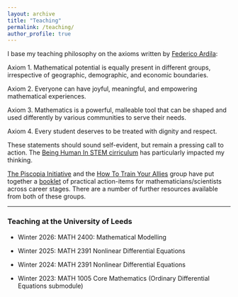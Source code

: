 ```yaml
---
layout: archive
title: "Teaching"
permalink: /teaching/
author_profile: true
---
```


I base my teaching philosophy on the axioms written by [Federico Ardila](https://www.ams.org/publications/journals/notices/201610/rnoti-p1164.pdf):

Axiom 1. Mathematical potential is equally present in different groups, irrespective of geographic, demographic, and economic boundaries.

Axiom 2. Everyone can have joyful, meaningful, and empowering mathematical experiences.

Axiom 3. Mathematics is a powerful, malleable tool that can be shaped and used differently by various communities to serve their needs.

Axiom 4. Every student deserves to be treated with dignity and respect.

These statements should sound self-evident, but remain a pressing call to action. The [Being Human In STEM cirriculum](https://www.beinghumaninstem.com/readings.html)
 has particularly impacted my thinking. 

 [The Piscopia Initiative](https://piscopia.co.uk/) and the [How To Train Your Allies](https://sites.google.com/view/how-to-train-your-allies/home?authuser=0) group have put together a [booklet](https://sites.google.com/view/how-to-train-your-allies/resources/what-can-you-do-booklet#h.ypyiij5gar6d) of practical action-items for mathematicians/scientists across career stages. There are a number of further resources available from both of these groups.

---
### Teaching at the University of Leeds

- Winter 2026: MATH 2400: Mathematical Modelling

- Winter 2025: MATH 2391 Nonlinear Differential Equations

- Winter 2024: MATH 2391 Nonlinear Differential Equations

- Winter 2023: MATH 1005 Core Mathematics (Ordinary Differential Equations submodule)
